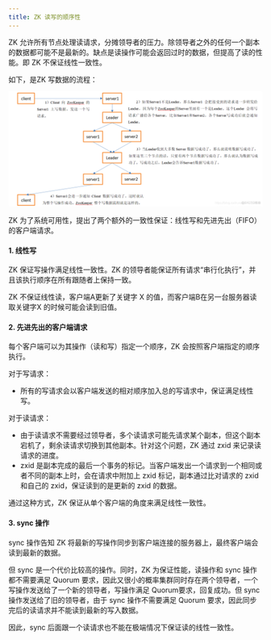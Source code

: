 ```yaml
---
title: ZK 读写的顺序性
---
```


ZK 允许所有节点处理读请求，分摊领导者的压力。除领导者之外的任何一个副本的数据都可能不是最新的。缺点是读操作可能会返回过时的数据，但提高了读的性能。即 ZK 不保证线性一致性。

如下，是ZK 写数据的流程：

<img src="./image/写数据流程.png" style="zoom:80%;" />

ZK 为了系统可用性，提出了两个额外的一致性保证：线性写和先进先出（FIFO）的客户端请求。

#### 1. 线性写

ZK 保证写操作满足线性一致性。ZK 的领导者能保证所有请求“串行化执行”，并且该执行顺序在所有跟随者上保持一致。

ZK 不保证线性读，客户端A更新了关键字 X 的值，而客户端B在另一台服务器读取关键字X 的时候可能会读到旧值。

#### 2. 先进先出的客户端请求

每个客户端可以为其操作（读和写）指定一个顺序，ZK 会按照客户端指定的顺序执行。

对于写请求：

- 所有的写请求会以客户端发送的相对顺序加入总的写请求中，保证满足线性写。

对于读请求：

- 由于读请求不需要经过领导者，多个读请求可能先请求某个副本，但这个副本宕机了，剩余读请求切换到其他副本。针对这个问题，ZK 通过 zxid 来记录读请求的进度。
- zxid 是副本完成的最后一个事务的标记。当客户端发出一个请求到一个相同或者不同的副本上时，会在请求中附加上 zxid 标记，副本通过比对请求的 zxid 和自己的 zxid，保证读到的是更新的 zxid 的数据。

通过这种方式，ZK 保证从单个客户端的角度来满足线性一致性。

#### 3. sync 操作

sync 操作告知 ZK 将最新的写操作同步到客户端连接的服务器上，最终客户端会读到最新的数据。

但 sync 是一个代价比较高的操作。同时，ZK 为保证性能，读操作和 sync 操作都不需要满足 Quorum 要求，因此又很小的概率集群同时存在两个领导者，一个写操作发送给了一个新的领导者，写操作满足 Quorum要求，回复成功。但 sync 操作发送给了旧的领导者，由于 sync 操作不需要满足 Quorum 要求，因此同步完后的读请求并不能读到最新的写入数据。

因此，sync 后面跟一个读请求也不能在极端情况下保证读的线性一致性。







